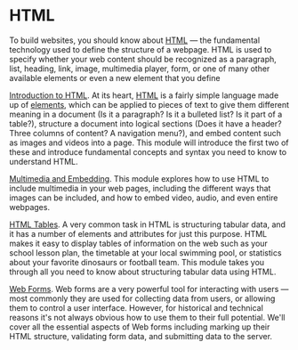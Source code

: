 # HTML

To build websites, you should know about [HTML](https://developer.mozilla.org/en-US/docs/Glossary/HTML) — the fundamental technology used to define the structure of a webpage. HTML is used to specify whether your web content should be recognized as a paragraph, list, heading, link, image, multimedia player, form, or one of many other available elements or even a new element that you define

[Introduction to HTML](https://developer.mozilla.org/en-US/docs/Learn/HTML/Introduction_to_HTML). At its heart, [HTML](https://developer.mozilla.org/en-US/docs/Glossary/HTML) is a fairly simple language made up of  [elements](https://developer.mozilla.org/en-US/docs/Glossary/Element), which can be applied to pieces of text to give them different meaning in a document (Is it a paragraph? Is it a bulleted list? Is it part of a table?), structure a document into logical sections (Does it have a header? Three columns of content? A navigation menu?), and embed content such as images and videos into a page. This module will introduce the first two of these and introduce fundamental concepts and syntax you need to know to understand HTML.

[Multimedia and Embedding](https://developer.mozilla.org/en-US/docs/Learn/HTML/Multimedia_and_embedding). This module explores how to use HTML to include multimedia in your web pages, including the different ways that images can be included, and how to embed video, audio, and even entire webpages.

[HTML Tables](https://developer.mozilla.org/en-US/docs/Learn/HTML/Tables). A very common task in HTML is structuring tabular data, and it has a number of elements and attributes for just this purpose. HTML makes it easy to display tables of information on the web such as your school lesson plan, the timetable at your local swimming pool, or statistics about your favorite dinosaurs or football team. This module takes you through all you need to know about structuring tabular data using HTML.

[Web Forms](https://developer.mozilla.org/en-US/docs/Learn/Forms). Web forms are a very powerful tool for interacting with users — most commonly they are used for collecting data from users, or allowing them to control a user interface. However, for historical and technical reasons it's not always obvious how to use them to their full potential. We'll cover all the essential aspects of Web forms including marking up their HTML structure, validating form data, and submitting data to the server.

